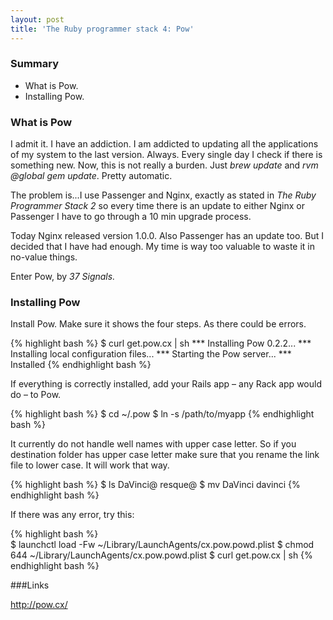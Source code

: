 ```yaml
---
layout: post
title: 'The Ruby programmer stack 4: Pow'
---          
```


### Summary

* What is Pow.
* Installing Pow.

### What is Pow

I admit it. I have an addiction. I am addicted to updating all the applications of my system to the last version. Always. Every single day I check if there is something new. Now, this is not really a burden. Just *brew update* and *rvm @global gem update*. Pretty automatic.

The problem is...I use Passenger and Nginx, exactly as stated in _The Ruby Programmer Stack 2_ so every time there is an update to either Nginx or Passenger I have to go through a 10 min upgrade process. 

Today Nginx released version 1.0.0. Also Passenger has an update too. But I decided that I have had enough. My time is way too valuable to waste it in no-value things.

Enter Pow, by _37 Signals._

### Installing Pow

Install Pow. Make sure it shows the four steps. As there could be errors.             
         
{% highlight bash %}
$ curl get.pow.cx | sh
*** Installing Pow 0.2.2...
*** Installing local configuration files...
*** Starting the Pow server...
*** Installed
{% endhighlight bash %}

If everything is correctly installed, add your Rails app – any Rack app would do – to Pow.
                    
{% highlight bash %}
$ cd ~/.pow
$ ln -s /path/to/myapp
{% endhighlight bash %}

It currently do not handle well names with upper case letter. So if you destination folder has upper case letter make sure that you rename the link file to lower case. It will work that way.

{% highlight bash %}
$ ls
DaVinci@ resque@
$ mv DaVinci davinci
{% endhighlight bash %}

If there was any error, try this:
                      
{% highlight bash %}                              
$ launchctl load -Fw ~/Library/LaunchAgents/cx.pow.powd.plist
$ chmod 644 ~/Library/LaunchAgents/cx.pow.powd.plist
$ curl get.pow.cx | sh
{% endhighlight bash %}




###Links 

http://pow.cx/

